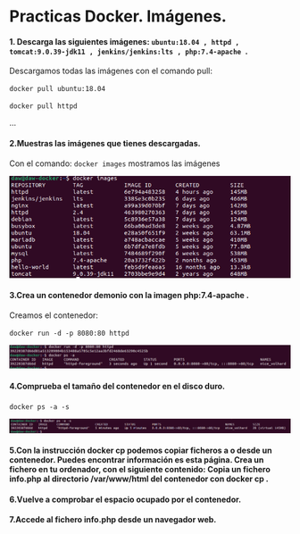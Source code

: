 # Practicas Docker. Imágenes.



#### 1. Descarga las siguientes imágenes: `ubuntu:18.04 , httpd , tomcat:9.0.39-jdk11 , jenkins/jenkins:lts , php:7.4-apache `.

Descargamos todas las imágenes con el comando pull:

`docker pull ubuntu:18.04`

`docker pull httpd`

...

#### 2.Muestras las imágenes que tienes descargadas. 

Con el comando: `docker images` mostramos las imágenes

![image-20230118103151011](./assets/image-20230118103151011.png)

#### 3.Crea un contenedor demonio con la imagen php:7.4-apache . 

Creamos el contenedor:

`docker run -d -p 8080:80 httpd`

![image-20230118103525832](./assets/image-20230118103525832.png)

#### 4.Comprueba el tamaño del contenedor en el disco duro. 

`docker ps -a -s`

![image-20230118103936706](./assets/image-20230118103936706.png)

#### 5.Con la instrucción docker cp podemos copiar ficheros a o desde un contenedor. Puedes encontrar información es esta página. Crea un fichero en tu ordenador, con el siguiente contenido: Copia un fichero info.php al directorio /var/www/html del contenedor con docker cp . 



#### 6.Vuelve a comprobar el espacio ocupado por el contenedor. 



#### 7.Accede al fichero info.php desde un navegador web.